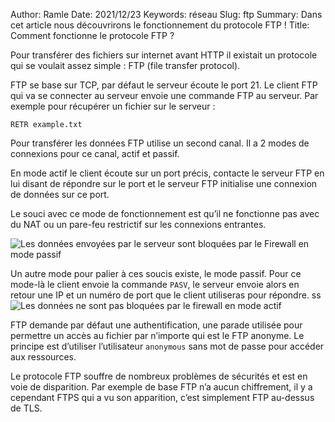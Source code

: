 Author: Ramle 
Date: 2021/12/23
Keywords: réseau
Slug: ftp
Summary: Dans cet article nous découvrirons le fonctionnement du protocole FTP !
Title: Comment fonctionne le protocole FTP ?

Pour transférer des fichiers sur internet avant HTTP il existait un protocole qui se voulait assez simple : FTP (file transfer protocol).

FTP se base sur TCP, par défaut le serveur écoute le port 21. Le client FTP qui va se connecter au serveur envoie une commande FTP au serveur. Par exemple pour récupérer un fichier sur le serveur :

`RETR example.txt` 

Pour transférer les données FTP utilise un second canal. Il a 2 modes de connexions pour ce canal, actif et passif.

En mode actif le client écoute sur un port précis, contacte le serveur FTP en lui disant de répondre sur le port et le serveur FTP initialise une connexion de données sur ce port.

Le souci avec ce mode de fonctionnement est qu’il ne fonctionne pas avec du NAT ou un pare-feu restrictif sur les connexions entrantes.

![Les données envoyées par le serveur sont bloquées par le Firewall en mode passif](/static/img/ftp/passif.webp)

Un autre mode pour palier à ces soucis existe, le mode passif. Pour ce mode-là le client envoie la commande `PASV`, le serveur envoie alors en retour une IP et un numéro de port que le client utiliseras pour répondre.
ss
![Les données ne sont pas bloquées par le firewall en mode actif](/static/img/ftp/actif.webp)

FTP demande par défaut une authentification, une parade utilisée pour permettre un accès au fichier par n’importe qui est le FTP anonyme. Le principe est d’utiliser l’utilisateur `anonymous` sans mot de passe pour accéder aux ressources.

Le protocole FTP souffre de nombreux problèmes de sécurités et est en voie de disparition. Par exemple de base FTP n’a aucun chiffrement, il y a cependant FTPS qui a vu son apparition, c’est simplement FTP au-dessus de TLS.

